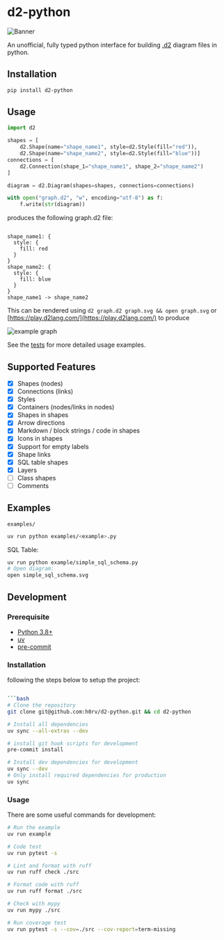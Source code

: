 # d2-python

![Banner](docs/images/banner.png)

An unofficial, fully typed python interface for building [.d2](https://github.com/terrastruct/d2) diagram files in python.

## Installation

```bash
pip install d2-python
```

## Usage

```python
import d2

shapes = [
    d2.Shape(name="shape_name1", style=d2.Style(fill="red")),
    d2.Shape(name="shape_name2", style=d2.Style(fill="blue"))]
connections = [
    d2.Connection(shape_1="shape_name1", shape_2="shape_name2")
]

diagram = d2.Diagram(shapes=shapes, connections=connections)

with open("graph.d2", "w", encoding="utf-8") as f:
    f.write(str(diagram))
```

produces the following graph.d2 file:

```d2

shape_name1: {
  style: {
    fill: red
  }
}
shape_name2: {
  style: {
    fill: blue
  }
}
shape_name1 -> shape_name2

```

This can be rendered using `d2 graph.d2 graph.svg && open graph.svg` or [https://play.d2lang.com/](https://play.d2lang.com/) to produce

![example graph](/docs/images/d2.svg)

See the [tests](/tests/test_d2) for more detailed usage examples.


## Supported Features

- [x] Shapes (nodes)
- [x] Connections (links)
- [x] Styles
- [x] Containers (nodes/links in nodes)
- [x] Shapes in shapes
- [x] Arrow directions
- [x] Markdown / block strings / code in shapes
- [x] Icons in shapes
- [x] Support for empty labels
- [x] Shape links
- [x] SQL table shapes
- [x] Layers
- [ ] Class shapes
- [ ] Comments

## Examples

`examples/`

```sh
uv run python examples/<example>.py
```

SQL Table:

```sh
uv run python example/simple_sql_schema.py
# Open diagram:
open simple_sql_schema.svg
```



## Development
### Prerequisite

- [Python 3.8+](https://www.python.org/)
- [uv](https://docs.astral.sh/uv/)
- [pre-commit](https://pre-commit.com/)

### Installation

following the steps below to setup the project:

```bash

```bash
# Clone the repository
git clone git@github.com:h0rv/d2-python.git && cd d2-python

# Install all dependencies
uv sync --all-extras --dev

# install git hook scripts for development
pre-commit install

# Install dev dependencies for development
uv sync --dev
# Only install required dependencies for production
uv sync
```

### Usage

There are some useful commands for development:

```bash
# Run the example
uv run example

# Code test
uv run pytest -s

# Lint and format with ruff
uv run ruff check ./src

# Format code with ruff
uv run ruff format ./src

# Check with mypy
uv run mypy ./src

# Run coverage test
uv run pytest -s --cov=./src --cov-report=term-missing
```
